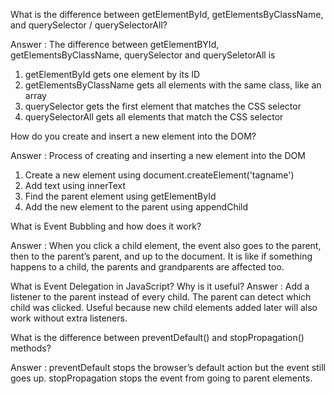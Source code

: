 What is the difference between getElementById, getElementsByClassName, and querySelector / querySelectorAll?

Answer : The difference between getElementBYId, getElementsByClassName, querySelector and querySeletorAll is

1. getElementById gets one element by its ID
2. getElementsByClassName gets all elements with the same class, like an array
3. querySelector gets the first element that matches the CSS selector
4. querySelectorAll gets all elements that match the CSS selector

How do you create and insert a new element into the DOM?

Answer : Process of creating and inserting a new element into the DOM

1. Create a new element using document.createElement('tagname')
2. Add text using innerText
3. Find the parent element using getElementById
4. Add the new element to the parent using appendChild


What is Event Bubbling and how does it work?

Answer : When you click a child element, the event also goes to the parent, then to the parent’s parent, and up to the document.
It is like if something happens to a child, the parents and grandparents are affected too.

What is Event Delegation in JavaScript? Why is it useful?
Answer : Add a listener to the parent instead of every child.
The parent can detect which child was clicked.
Useful because new child elements added later will also work without extra listeners.

What is the difference between preventDefault() and stopPropagation() methods?

Answer : 
preventDefault stops the browser’s default action but the event still goes up.
stopPropagation stops the event from going to parent elements.

